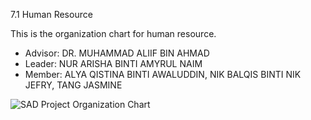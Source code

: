 7.1 Human Resource

This is the organization chart for human resource. <br>
- Advisor: DR. MUHAMMAD ALIIF BIN AHMAD <br>
- Leader: NUR ARISHA BINTI AMYRUL NAIM
- Member: ALYA QISTINA BINTI AWALUDDIN, NIK BALQIS BINTI NIK JEFRY, TANG JASMINE
  
![SAD Project Organization Chart](https://github.com/ar1sha55/SEC2613-02-Group-4-SAD-Project/assets/147676875/d65e99c5-9024-4c28-ad39-70f199502f64)
